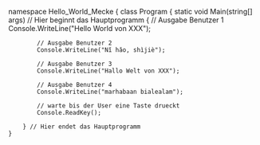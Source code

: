namespace Hello_World_Mecke
{
    class Program
    {
        static void Main(string[] args) // Hier beginnt das Hauptprogramm 
        {
            // Ausgabe Benutzer 1
            Console.WriteLine("Hello World von XXX");

            // Ausgabe Benutzer 2
            Console.WriteLine("Nǐ hǎo, shìjiè");

            // Ausgabe Benutzer 3
            Console.WriteLine("Hallo Welt von XXX");

            // Ausgabe Benutzer 4
            Console.WriteLine("marhabaan bialealam");

            // warte bis der User eine Taste drueckt
            Console.ReadKey();

        } // Hier endet das Hauptprogramm
    }
